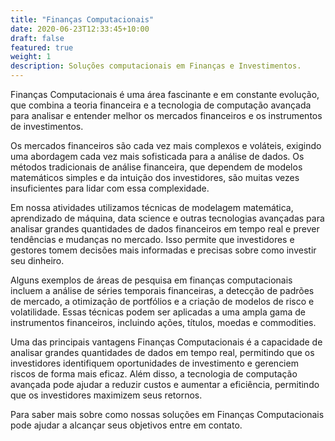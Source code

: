 ```yaml
---
title: "Finanças Computacionais"
date: 2020-06-23T12:33:45+10:00
draft: false
featured: true
weight: 1
description: Soluções computacionais em Finanças e Investimentos.
---
```


Finanças Computacionais é uma área fascinante e em constante evolução, que combina a teoria financeira e a tecnologia de computação avançada para analisar e entender melhor os mercados financeiros e os instrumentos de investimentos.

Os mercados financeiros são cada vez mais complexos e voláteis, exigindo uma abordagem cada vez mais sofisticada para a análise de dados. Os métodos tradicionais de análise financeira, que dependem de modelos matemáticos simples e da intuição dos investidores, são muitas vezes insuficientes para lidar com essa complexidade.

Em nossa atividades utilizamos técnicas de modelagem matemática, aprendizado de máquina, data science e outras tecnologias avançadas para analisar grandes quantidades de dados financeiros em tempo real e prever tendências e mudanças no mercado. Isso permite que investidores e gestores tomem decisões mais informadas e precisas sobre como investir seu dinheiro.

Alguns exemplos de áreas de pesquisa em finanças computacionais incluem a análise de séries temporais financeiras, a detecção de padrões de mercado, a otimização de portfólios e a criação de modelos de risco e volatilidade. Essas técnicas podem ser aplicadas a uma ampla gama de instrumentos financeiros, incluindo ações, títulos, moedas e commodities.

Uma das principais vantagens Finanças Computacionais é a capacidade de analisar grandes quantidades de dados em tempo real, permitindo que os investidores identifiquem oportunidades de investimento e gerenciem riscos de forma mais eficaz. Além disso, a tecnologia de computação avançada pode ajudar a reduzir custos e aumentar a eficiência, permitindo que os investidores maximizem seus retornos.

Para saber mais sobre como nossas soluções em Finanças Computacionais pode ajudar a alcançar seus objetivos entre em contato.
